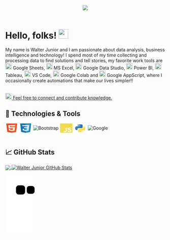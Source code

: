 <header>
  <a href="https://www.linkedin.com/in/walter-nakagawa-junior/"><img src="https://media-exp2.licdn.com/dms/image/C4D16AQFlx_l_pmDB9Q/profile-displaybackgroundimage-shrink_350_1400/0/1656174142496?e=1662595200&v=beta&t=RNshYgLLWQbA_MJuzYfKZj-V9qPbkrZwi95z5r6oPxk"/></a>
</header>

# Hello, folks! <img src="https://user-images.githubusercontent.com/108988994/178113111-cd31e505-21ea-473c-a754-3df44dc249df.gif" width="30px" height="30px" />

<div>My name is Walter Junior and I am passionate about data analysis, business intelligence and technology! I spend most of my time collecting and processing data to find solutions and tell stories, my favorite work tools are <img src="https://user-images.githubusercontent.com/108988994/178114553-664e2969-ec11-4510-aae5-1611548d6935.svg" width="20px" height="20px" /> Google Sheets, <img src="https://user-images.githubusercontent.com/108988994/178114099-96375ead-fd0b-4191-80b9-e5256abd48a2.svg" width="20px" height="20px" /> MS Excel, <img src="https://user-images.githubusercontent.com/108988994/178114581-9208ca86-9af2-4efd-9bda-f71844019f59.svg" width="20px" height="20px" /> Google Data Studio, <img src="https://user-images.githubusercontent.com/108988994/178114590-bbbb2bae-a578-49e3-9642-4c030326da87.svg" width="20px" height="20px" /> Power BI, <img src="https://user-images.githubusercontent.com/108988994/178114593-2ed898cd-df9e-4b57-9809-e9a1554a8d1c.svg" width="20px" height="20px" /> Tableau, <img src="https://user-images.githubusercontent.com/108988994/178114598-b179fdbc-8b3e-465b-b3c6-eea4c43ec85e.svg" width="20px" height="20px" /> VS Code, <img src="https://user-images.githubusercontent.com/108988994/178114601-a46798ce-a3ba-48f2-8bb8-020c90066802.svg" width="20px" height="20px" /> Google Colab and <img src="https://user-images.githubusercontent.com/108988994/178114608-c478ee20-4b94-426e-ac54-8faf004f81e5.svg" width="20px" height="20px" /> Google AppScript, where I occasionally create automations that make our lives simpler!!</div><br>

<a style="color: fff" href="https://www.linkedin.com/in/walter-nakagawa-junior/"><img src="https://user-images.githubusercontent.com/108988994/178114810-cc48a1f1-a9b9-43d8-aee4-a2f2370e6ffd.svg" width="20px" height="20px" /> Feel free to connect and contribute knowledge.</a>

## 🔧 Technologies & Tools

<div style="display: inline_block">
  <img align="center" alt="HTML" height="30" width="40" src="https://raw.githubusercontent.com/devicons/devicon/master/icons/html5/html5-original.svg">
  <img align="center" alt="CSS" height="30" width="40" src="https://raw.githubusercontent.com/devicons/devicon/master/icons/css3/css3-original.svg">
  <img align="center" alt="Bootstrap" height="30" width="40" src="https://raw.githubusercontent.com/jmnote/z-icons/master/svg/bootstrap.svg">
  <img align="center" alt="JavaScript" height="30" width="40" src="https://raw.githubusercontent.com/devicons/devicon/master/icons/javascript/javascript-plain.svg">
  <img align="center" alt="Python" height="30" width="40" src="https://raw.githubusercontent.com/devicons/devicon/master/icons/python/python-original.svg">
  <img align="center" alt="Google" height="30" width="40" src="https://raw.githubusercontent.com/jmnote/z-icons/master/svg/google.svg">
</div><br>


## &#x1f4c8; GitHub Stats

<a href="https://github.com/walternakajunior/walternakajunior">
  <img align="center" src="https://github-readme-stats.vercel.app/api/top-langs/?username=walternakajunior&title_color=ffffff&text_color=c9cacc&icon_color=2bbc8a&bg_color=1d1f21&langs_count=3" />
</a>
<a href="https://github.com/walternakajunior/walternakajunior">
  <img align="center" src="https://github-readme-stats.vercel.app/api?username=walternakajunior&show_icons=true&line_height=27&count_private=true&title_color=ffffff&text_color=c9cacc&icon_color=2bbc8a&bg_color=1d1f21" alt="Walter Junior GitHub Stats" />
</a>

<div> 
 
  ![Snake animation](https://github.com/rafaballerini/rafaballerini/blob/output/github-contribution-grid-snake.svg)
 
</div>

